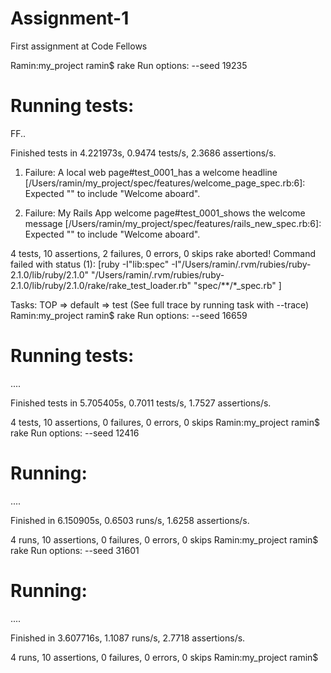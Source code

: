 Assignment-1
============

First assignment at Code Fellows


Ramin:my_project ramin$ rake
Run options: --seed 19235

# Running tests:

FF..

Finished tests in 4.221973s, 0.9474 tests/s, 2.3686 assertions/s.

  1) Failure:
A local web page#test_0001_has a welcome headline [/Users/ramin/my_project/spec/features/welcome_page_spec.rb:6]:
Expected "" to include "Welcome aboard".

  2) Failure:
My Rails App welcome page#test_0001_shows the welcome message [/Users/ramin/my_project/spec/features/rails_new_spec.rb:6]:
Expected "" to include "Welcome aboard".

4 tests, 10 assertions, 2 failures, 0 errors, 0 skips
rake aborted!
Command failed with status (1): [ruby -I"lib:spec" -I"/Users/ramin/.rvm/rubies/ruby-2.1.0/lib/ruby/2.1.0" "/Users/ramin/.rvm/rubies/ruby-2.1.0/lib/ruby/2.1.0/rake/rake_test_loader.rb" "spec/**/*_spec.rb" ]

Tasks: TOP => default => test
(See full trace by running task with --trace)
Ramin:my_project ramin$ rake
Run options: --seed 16659

# Running tests:

....

Finished tests in 5.705405s, 0.7011 tests/s, 1.7527 assertions/s.

4 tests, 10 assertions, 0 failures, 0 errors, 0 skips
Ramin:my_project ramin$ rake
Run options: --seed 12416

# Running:

....

Finished in 6.150905s, 0.6503 runs/s, 1.6258 assertions/s.

4 runs, 10 assertions, 0 failures, 0 errors, 0 skips
Ramin:my_project ramin$ rake
Run options: --seed 31601

# Running:

....

Finished in 3.607716s, 1.1087 runs/s, 2.7718 assertions/s.

4 runs, 10 assertions, 0 failures, 0 errors, 0 skips
Ramin:my_project ramin$
